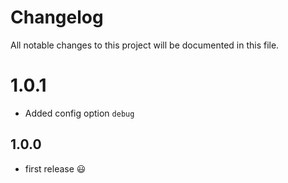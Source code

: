 # Changelog
All notable changes to this project will be documented in this file.

# 1.0.1
- Added config option `debug`

## 1.0.0

-   first release  😃